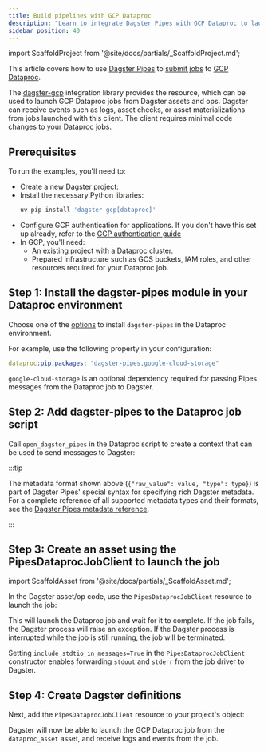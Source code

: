 ```yaml
---
title: Build pipelines with GCP Dataproc
description: "Learn to integrate Dagster Pipes with GCP Dataproc to launch external code from Dagster assets."
sidebar_position: 40
---
```


import ScaffoldProject from '@site/docs/partials/\_ScaffoldProject.md';

This article covers how to use [Dagster Pipes](/guides/build/external-pipelines/) to [submit jobs](https://cloud.google.com/dataproc/docs/guides/submit-job) to [GCP Dataproc](https://cloud.google.com/dataproc).

The [dagster-gcp](/api/libraries/dagster-gcp) integration library provides the <PyObject section="libraries" module="dagster_gcp" object="pipes.PipesDataprocJobClient" /> resource, which can be used to launch GCP Dataproc jobs from Dagster assets and ops. Dagster can receive events such as logs, asset checks, or asset materializations from jobs launched with this client. The client requires minimal code changes to your Dataproc jobs.

## Prerequisites

To run the examples, you'll need to:

- Create a new Dagster project:
  <ScaffoldProject />
- Install the necessary Python libraries:
  ```bash
  uv pip install 'dagster-gcp[dataproc]'
  ```
- Configure GCP authentication for applications. If you don't have this set up already, refer to the [GCP authentication guide](https://cloud.google.com/docs/authentication/gcloud)
- In GCP, you'll need:
  - An existing project with a Dataproc cluster.
  - Prepared infrastructure such as GCS buckets, IAM roles, and other resources required for your Dataproc job.

## Step 1: Install the dagster-pipes module in your Dataproc environment

Choose one of the [options](https://cloud.google.com/dataproc/docs/tutorials/python-configuration) to install `dagster-pipes` in the Dataproc environment.

For example, use the following property in your configuration:

```yaml
dataproc:pip.packages: "dagster-pipes,google-cloud-storage"
```

`google-cloud-storage` is an optional dependency required for passing Pipes messages from the Dataproc job to Dagster.


## Step 2: Add dagster-pipes to the Dataproc job script

Call `open_dagster_pipes` in the Dataproc script to create a context that can be used to send messages to Dagster:

<CodeExample path="docs_snippets/docs_snippets/guides/dagster/dagster_pipes/gcp/dataproc_job/script.py" />

:::tip

The metadata format shown above (`{"raw_value": value, "type": type}`) is part of Dagster Pipes' special syntax for specifying rich Dagster metadata. For a complete reference of all supported metadata types and their formats, see the [Dagster Pipes metadata reference](/guides/build/external-pipelines/using-dagster-pipes/reference#passing-rich-metadata-to-dagster).

:::

## Step 3: Create an asset using the PipesDataprocJobClient to launch the job

import ScaffoldAsset from '@site/docs/partials/\_ScaffoldAsset.md';

<ScaffoldAsset />

In the Dagster asset/op code, use the `PipesDataprocJobClient` resource to launch the job:

<CodeExample path="docs_snippets/docs_snippets/guides/dagster/dagster_pipes/gcp/dataproc_job/dagster_code.py" startAfter="start_asset_marker" endBefore="end_asset_marker" title="src/<project_name>/defs/assets.py" />

This will launch the Dataproc job and wait for it to complete. If the job fails, the Dagster process will raise an exception. If the Dagster process is interrupted while the job is still running, the job will be terminated.

Setting `include_stdtio_in_messages=True` in the `PipesDataprocJobClient` constructor enables forwarding `stdout` and `stderr` from the job driver to Dagster.

## Step 4: Create Dagster definitions

Next, add the `PipesDataprocJobClient` resource to your project's <PyObject section="definitions" module="dagster" object="Definitions" /> object:

<CodeExample path="docs_snippets/docs_snippets/guides/dagster/dagster_pipes/gcp/dataproc_job/dagster_code.py" startAfter="start_definitions_marker" endBefore="end_definitions_marker" title="src/<project_name>/defs/resources.py" />

Dagster will now be able to launch the GCP Dataproc job from the `dataproc_asset` asset, and receive logs and events from the job.
